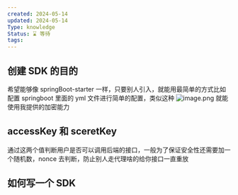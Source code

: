 ```yaml
---
created: 2024-05-14
updated: 2024-05-14
Type: knowledge
Status: ⌛️ 等待
tags:
---
```


## 创建 SDK 的目的

希望能够像 springBoot-starter 一样，只要别人引入，就能用最简单的方式比如配置 springboot 里面的 yml 文件进行简单的配置，类似这种 ![image.png](https://obsidian-pic-1317906728.cos.ap-nanjing.myqcloud.com/obsidian/20240516105733.png)
就能使用我提供的加密能力
## accessKey 和 sceretKey

通过这两个值判断用户是否可以调用后端的接口，一般为了保证安全性还需要加一个随机数，nonce 去判断，防止别人走代理啥的给你接口一直重放

## 如何写一个 SDK

